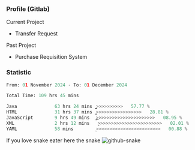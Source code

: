 ### Profile (Gitlab) 

Current Project
-  Transfer Request

Past Project
-  Purchase Requisition System 

### Statistic
<!--START_SECTION:waka-->

```python
From: 01 November 2024 - To: 01 December 2024

Total Time: 109 hrs 45 mins

Java              63 hrs 24 mins  ͎͎͎͎͎͎͎͎͎͎͎͎͎͎͚>>>>>>>>>>   57.77 %
HTML              31 hrs 37 mins  ͎͎͎͎͎͎͎͕>>>>>>>>>>>>>>>>>   28.81 %
JavaScript        9 hrs 49 mins   ͎͎͜>>>>>>>>>>>>>>>>>>>>>>   08.95 %
XML               2 hrs 12 mins   ̦>>>>>>>>>>>>>>>>>>>>>>>>   02.01 %
YAML              58 mins         ͕>>>>>>>>>>>>>>>>>>>>>>>>   00.88 %
```

<!--END_SECTION:waka-->

If you love snake eater here the snake 
<picture>
  <source media="(prefers-color-scheme: dark)" srcset="https://github.com/pradana4648/pradana4648/blob/c0566a83ca6ea5f2e46bab00e717c4c82b4b5c4c/github-contribution-grid-snake-dark.svg" />
  <source media="(prefers-color-scheme: light)" srcset="https://github.com/pradana4648/pradana4648/blob/c0566a83ca6ea5f2e46bab00e717c4c82b4b5c4c/github-contribution-grid-snake.svg" />
  <img alt="github-snake" src="https://github.com/pradana4648/pradana4648/blob/c0566a83ca6ea5f2e46bab00e717c4c82b4b5c4c/github-contribution-grid-snake.svg" />
</picture>
